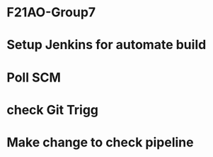 # F21AO-Group7

# Setup Jenkins for automate build
# Poll SCM

# check Git Trigg
# Make change to check pipeline
